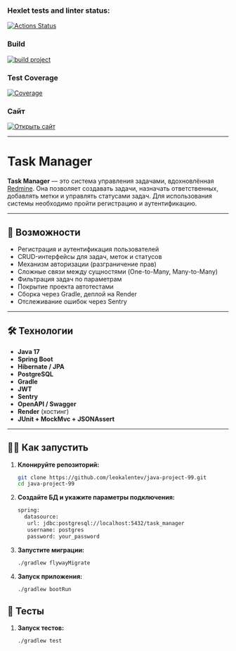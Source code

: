 ### Hexlet tests and linter status:

[![Actions Status](https://github.com/leokalentev/java-project-99/actions/workflows/hexlet-check.yml/badge.svg)](https://github.com/leokalentev/java-project-99/actions)

### Build

[![build project](https://github.com/leokalentev/java-project-99/actions/workflows/main.yml/badge.svg)](https://github.com/leokalentev/java-project-99/actions/workflows/main.yml)

### Test Coverage

[![Coverage](https://sonarcloud.io/api/project_badges/measure?project=leokalentev_java-project-99&metric=coverage)](https://sonarcloud.io/summary/new_code?id=leokalentev_java-project-99)

### Сайт

[![Открыть сайт](https://img.shields.io/badge/перейти-на_сайт-blue?style=for-the-badge)](https://java-project-99-uybr.onrender.com)

---

# Task Manager

**Task Manager** — это система управления задачами, вдохновлённая [Redmine](http://www.redmine.org/). Она позволяет создавать задачи, назначать ответственных, добавлять метки и управлять статусами задач. Для использования системы необходимо пройти регистрацию и аутентификацию.

---

## 🚀 Возможности

- Регистрация и аутентификация пользователей
- CRUD-интерфейсы для задач, меток и статусов
- Механизм авторизации (разграничение прав)
- Сложные связи между сущностями (One-to-Many, Many-to-Many)
- Фильтрация задач по параметрам
- Покрытие проекта автотестами
- Сборка через Gradle, деплой на Render
- Отслеживание ошибок через Sentry

---

## 🛠️ Технологии

- **Java 17**
- **Spring Boot**
- **Hibernate / JPA**
- **PostgreSQL**
- **Gradle**
- **JWT**
- **Sentry**
- **OpenAPI / Swagger**
- **Render** (хостинг)
- **JUnit + MockMvc + JSONAssert**

---

## 🚴‍♂️ Как запустить

1. **Клонируйте репозиторий:**
   ```bash
   git clone https://github.com/leokalentev/java-project-99.git
   cd java-project-99

2. **Создайте БД и укажите параметры подключения:**
   ```bash
   spring:
     datasource:
      url: jdbc:postgresql://localhost:5432/task_manager
      username: postgres
      password: your_password

3. **Запустите миграции:**
   ```bash
   ./gradlew flywayMigrate

4. **Запуск приложения:**
   ```bash
   ./gradlew bootRun

## 🧪 Тесты

1. **Запуск тестов:**
   ```bash
   ./gradlew test

